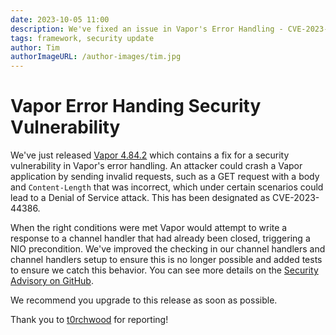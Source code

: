 ```yaml
---
date: 2023-10-05 11:00
description: We've fixed an issue in Vapor's Error Handling - CVE-2023-44386
tags: framework, security update
author: Tim
authorImageURL: /author-images/tim.jpg
---
```

# Vapor Error Handing Security Vulnerability

We've just released [Vapor 4.84.2](https://github.com/vapor/vapor/releases/tag/4.84.2) which contains a fix for a security vulnerability in Vapor's error handling. An attacker could crash a Vapor application by sending invalid requests, such as a GET request with a body and `Content-Length` that was incorrect, which under certain scenarios could lead to a Denial of Service attack. This has been designated as CVE-2023-44386. 

When the right conditions were met Vapor would attempt to write a response to a channel handler that had already been closed, triggering a NIO precondition. We've improved the checking in our channel handlers and channel handlers setup to ensure this is no longer possible and added tests to ensure we catch this behavior. You can see more details on the [Security Advisory on GitHub](https://github.com/vapor/vapor/security/advisories/GHSA-3mwq-h3g6-ffhm).

We recommend you upgrade to this release as soon as possible. 

Thank you to [t0rchwood](https://github.com/t0rchwo0d) for reporting!
